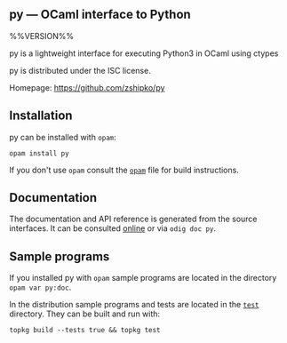 py — OCaml interface to Python
-------------------------------------------------------------------------------
%%VERSION%%

py is a lightweight interface for executing Python3 in OCaml using ctypes

py is distributed under the ISC license.

Homepage: https://github.com/zshipko/py

## Installation

py can be installed with `opam`:

    opam install py

If you don't use `opam` consult the [`opam`](opam) file for build
instructions.

## Documentation

The documentation and API reference is generated from the source
interfaces. It can be consulted [online][doc] or via `odig doc
py`.

[doc]: https://github.com/zshipko/py/doc

## Sample programs

If you installed py with `opam` sample programs are located in
the directory `opam var py:doc`.

In the distribution sample programs and tests are located in the
[`test`](test) directory. They can be built and run
with:

    topkg build --tests true && topkg test
